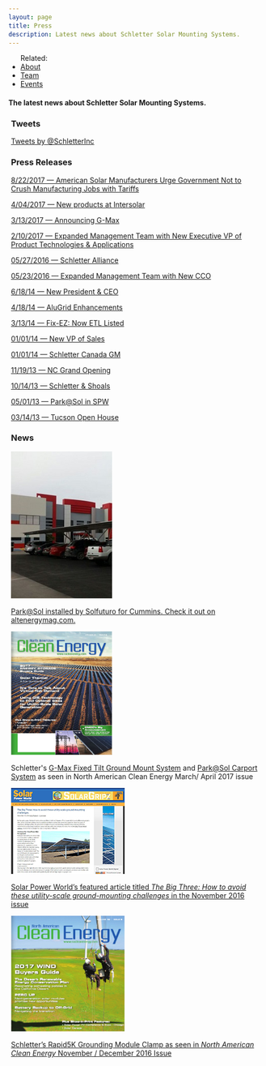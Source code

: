 ```yaml
---
layout: page
title: Press
description: Latest news about Schletter Solar Mounting Systems.
---
```


<section class="row">
<div  class="col-md-4">
<ul class="related-links">
Related:
<li><a href="about.html">About</a></li>
<li><a href="team.html">Team</a></li>
<!--<li><a href="FAQs.html">FAQs</a></li>-->
 <li><a href="events.html">Events</a></li>
</ul>
</div>
</section>

<h4>The latest news about Schletter Solar Mounting Systems.</h4>
<div class="section"></div>
<section class="row ">
    
<div class="col-md-4 col-xs-12 text-center pull-left well" style="margin:5px"><h3>Tweets</h3>
<div><a class="twitter-timeline"  href="https://twitter.com/SchletterInc"  data-widget-id="423104261090574338">Tweets by @SchletterInc</a>
<script>!function(d,s,id){var js,fjs=d.getElementsByTagName(s)[0],p=/^http:/.test(d.location)?'http':'https';if(!d.getElementById(id)){js=d.createElement(s);js.id=id;js.src=p+"://platform.twitter.com/widgets.js";fjs.parentNode.insertBefore(js,fjs);}}(document,"script","twitter-wjs");</script>
</div>

</div>
 
<div class="col-md-4 col-xs-12 text-center well" style="margin:5px">
<h3>Press Releases</h3>
<p><a href="pr-itctradecase.html">8/22/2017 — American Solar Manufacturers Urge Government Not to Crush Manufacturing Jobs with Tariffs</a></p>
<p><a href="pr-schlettergroup-newproducts-intersolar.html">4/04/2017 — New products at Intersolar</a></p>
<p><a href="pr-gmax.html">3/13/2017 — Announcing G-Max </a></p>
<p><a href="pr-evp.html">2/10/2017 — Expanded Management Team with New Executive VP of Product Technologies &amp; Applications</a></p>
<p> <a href="support/Press-documents/PR-Schletter-Alliance.pdf">05/27/2016 — Schletter Alliance</a></p>
<p> <a href="pr-cco.html">05/23/2016 — Expanded Management Team with New CCO</a></p>

 <p> <a href="support/Press-documents/PR-Brice.pdf">6/18/14 — New President &amp; CEO</a></p>

<p> <a href="support/Press-documents/AluGrid 040814.pdf">4/18/14 — AluGrid Enhancements</a></p>

<p> <a href="support/Press-documents/Fix-EZ ETL 031314.pdf">3/13/14 — Fix-EZ: Now ETL Listed</a></p>

<p> <a href="support/Press-documents/Kelly-VPSales-0114.pdf">01/01/14 — New VP of Sales</a></p>

<p><a href="support/Press-documents/Gehrlicher-GM-0114.pdf">01/01/14 — Schletter Canada GM</a></p>

<p> <a href="support/Press-documents/NCGO_111913.pdf">11/19/13 — NC Grand Opening</a></p>

<p> <a href="support/Press-documents/Schletter and Shoals 091613.pdf">10/14/13 — Schletter &amp; Shoals</a></p>

   <p> <a href="http://www.solarpowerworld-digital.com/solarpowerworld/may_2013#pg23" target="_blank">05/01/13 — Park@Sol in SPW</a></p>
   <p> <a href="support/Press-documents/Tucson-Open House-03-14-2013.pdf">03/14/13 — Tucson Open House </a></p>
</div>

<div class="col-md-3 col-xs-12 text-center well" style="margin:5px;">
  <h3>News</h3>
  <img alt="Park@Sol installed" src="images/cummins/2018-01-16 12_54_17-1.jpg" >
  <a href="https://www.altenergymag.com/article/2018/02/the-cummins-carport-project-%E2%80%94-a-parksol-success-story/27988"><p>Park@Sol installed by Solfuturo for Cummins. Check it out on altenergymag.com.</p></a>
  <img alt="Clean Energy 2017" width="200" src="images/Clean Energy March 2017.JPG">
  <p>Schletter's <a href="http://www.nacleanenergy.com/magazine/marapr_2017/#p=32">G-Max Fixed Tilt Ground Mount System</a> and <a href="http://www.nacleanenergy.com/magazine/marapr_2017/#p=44">Park@Sol Carport System</a> as seen in North American Clean Energy March/ April 2017 issue</p>
  <img alt="solar power world article" src="images/solar power world article thumb.jpg">
  <p>
  <a href="http://www.solarpowerworldonline.com/2016/11/big-three-avoid-utility-scale-ground-mounting-challenges/?spMailingID=9883872&amp;spUserID=MTU0MTAzNDU0MTI4S0&amp;spJobID=1041273470&amp;spReportId=MTA0MTI3MzQ3MAS2">
  Solar Power World’s featured article titled <i style="font-style:italic">The Big Three: How to avoid these utility-scale ground-mounting challenges</i> in the November 2016 issue</a></p>
  <img src="images/NA_Clean_Energy.png" alt="NA Clean Energy" width="225">
  <p><a href="http://www.nacleanenergy.com/magazine/novdec_2016/#p=30">Schletter’s Rapid5K Grounding Module Clamp as seen in <i style="font-style:italic">North American Clean Energy</i> November / December 2016 Issue</a></p>
</div>

</section>